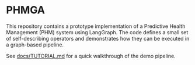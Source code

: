 # PHMGA

This repository contains a prototype implementation of a Predictive Health Management (PHM)
system using LangGraph. The code defines a small set of self-describing operators
and demonstrates how they can be executed in a graph-based pipeline.

See [docs/TUTORIAL.md](docs/TUTORIAL.md) for a quick walkthrough of the demo
pipeline.
